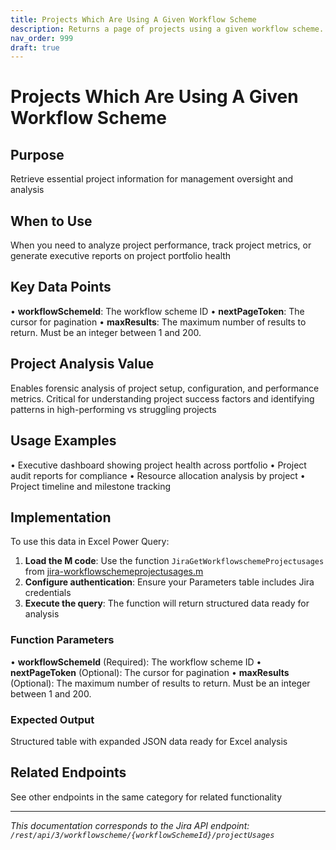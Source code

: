 ```yaml
---
title: Projects Which Are Using A Given Workflow Scheme
description: Returns a page of projects using a given workflow scheme.
nav_order: 999
draft: true
---
```


# Projects Which Are Using A Given Workflow Scheme

## Purpose
Retrieve essential project information for management oversight and analysis

## When to Use
When you need to analyze project performance, track project metrics, or generate executive reports on project portfolio health

## Key Data Points
• **workflowSchemeId**: The workflow scheme ID
• **nextPageToken**: The cursor for pagination
• **maxResults**: The maximum number of results to return. Must be an integer between 1 and 200.

## Project Analysis Value
Enables forensic analysis of project setup, configuration, and performance metrics. Critical for understanding project success factors and identifying patterns in high-performing vs struggling projects

## Usage Examples
• Executive dashboard showing project health across portfolio
• Project audit reports for compliance
• Resource allocation analysis by project
• Project timeline and milestone tracking

## Implementation
To use this data in Excel Power Query:

1. **Load the M code**: Use the function `JiraGetWorkflowschemeProjectusages` from [jira-workflowschemeprojectusages.m](../assets/jira-workflowschemeprojectusages.m)
2. **Configure authentication**: Ensure your Parameters table includes Jira credentials
3. **Execute the query**: The function will return structured data ready for analysis

### Function Parameters
• **workflowSchemeId** (Required): The workflow scheme ID
• **nextPageToken** (Optional): The cursor for pagination
• **maxResults** (Optional): The maximum number of results to return. Must be an integer between 1 and 200.

### Expected Output
Structured table with expanded JSON data ready for Excel analysis

## Related Endpoints
See other endpoints in the same category for related functionality

---
*This documentation corresponds to the Jira API endpoint: `/rest/api/3/workflowscheme/{workflowSchemeId}/projectUsages`*
